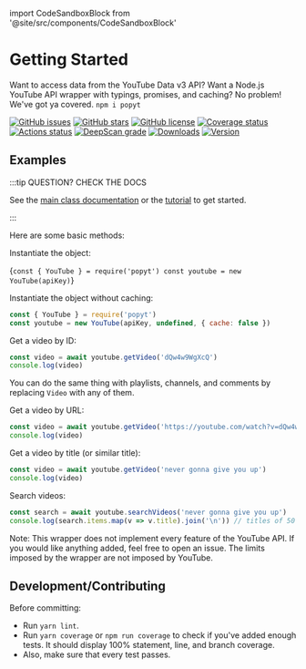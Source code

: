 import CodeSandboxBlock from '@site/src/components/CodeSandboxBlock'

# Getting Started
Want to access data from the YouTube Data v3 API? Want a Node.js YouTube API wrapper with typings, promises, and caching? No problem! We've got ya covered. `npm i popyt`

[![GitHub issues](https://img.shields.io/github/issues/brandonbothell/popyt.svg)](https://github.com/brandonbothell/popyt/issues)
[![GitHub stars](https://img.shields.io/github/stars/brandonbothell/popyt.svg)](https://github.com/brandonbothell/popyt/stargazers)
[![GitHub license](https://img.shields.io/github/license/brandonbothell/popyt.svg)](https://github.com/brandonbothell/popyt/blob/master/LICENSE)
[![Coverage status](https://codecov.io/gh/brandonbothell/popyt/branch/master/graph/badge.svg?token=OAV13MIW6S)](https://codecov.io/gh/brandonbothell/popyt)
[![Actions status](https://github.com/brandonbothell/popyt/workflows/Test/badge.svg)](https://github.com/brandonbothell/popyt/actions)
[![DeepScan grade](https://deepscan.io/api/teams/13038/projects/16072/branches/335663/badge/grade.svg)](https://deepscan.io/dashboard#view=project&tid=13038&pid=16072&bid=335663)
[![Downloads](https://img.shields.io/npm/dt/popyt.svg)](https://www.npmjs.com/package/popyt)
[![Version](https://img.shields.io/npm/v/popyt.svg)](https://www.npmjs.com/package/popyt)

## Examples

:::tip QUESTION? CHECK THE DOCS

See the [main class documentation](./api/classes/Library_Exports.YouTube)
or the [tutorial](./tutorial/intro) to get started.

:::

Here are some basic methods:

Instantiate the object:

<CodeSandboxBlock
  language="js"
  url="https://codesandbox.io/p/sandbox/fetch-videos-from-youtube-jmqlfq">
  {`const { YouTube } = require('popyt')
const youtube = new YouTube(apiKey)`}
</CodeSandboxBlock>

Instantiate the object without caching:

```js
const { YouTube } = require('popyt')
const youtube = new YouTube(apiKey, undefined, { cache: false })
```

Get a video by ID:

```js
const video = await youtube.getVideo('dQw4w9WgXcQ')
console.log(video)
```

You can do the same thing with playlists, channels, and comments by replacing `Video` with any of them.  

Get a video by URL:

```js
const video = await youtube.getVideo('https://youtube.com/watch?v=dQw4w9WgXcQ')
console.log(video)
```

Get a video by title (or similar title):

```js
const video = await youtube.getVideo('never gonna give you up')
console.log(video)
```

Search videos:

```js
const search = await youtube.searchVideos('never gonna give you up')
console.log(search.items.map(v => v.title).join('\n')) // titles of 50 beautiful videos
```

Note: This wrapper does not implement every feature of the YouTube API. If you would like anything added, feel free to open an issue. The limits imposed by the wrapper are not imposed by YouTube.

## Development/Contributing

Before committing:
* Run `yarn lint`.
* Run `yarn coverage` or `npm run coverage` to check if you've added enough tests. It should display 100% statement, line, and branch coverage.
* Also, make sure that every test passes.
